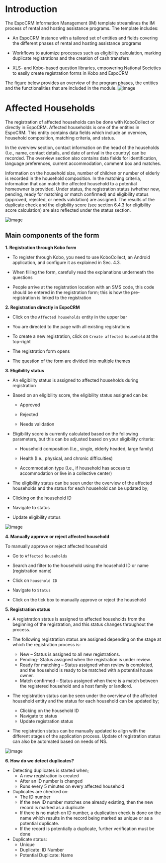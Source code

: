 # Introduction

The EspoCRM Information Management (IM) template streamlines the IM process of rental and hosting assistance programs. The template includes:

- An EspoCRM instance with a tailored set of entities and fields covering the different phases of rental and hosting assistance programs
  
- Workflows to automize processes such as eligibility calculation, marking duplicate registrations and the creation of cash transfers
  
- XLS- and Kobo-based question libraries, empowering National Societies to easily create registration forms in Kobo and EspoCRM
  

The figure below provides an overview of the program phases, the entities and the functionalities that are included in the module. 
![image](https://github.com/user-attachments/assets/c8387d97-2c91-4881-9759-215f94cb164f)


# Affected Households 
The registration of affected households can be done with KoboCollect or directly in EspoCRM. Affected households is one of the entities in EspoCRM. This entity contains data fields which include an overview, household composition, matching criteria, and status. 

In the overview section, contact information on the head of the households (I.e., name, contact details, and date of arrival in the country) can be recorded. The overview section also contains data fields for identification, language preferences, current accommodation, comment box and matches. 

Information on the household size, number of children or number of elderly is recorded in the household composition. In the matching criteria, information that can match the affected household to a potential homeowner is provided. Under status, the registration status (whether new, pending, ready for matching or match confirmed) and eligibility status (approved, rejected, or needs validation) are assigned. The results of the duplicate check and the eligibility score (see section 6.4.3 for eligibility score calculation) are also reflected under the status section. 

![image](https://github.com/user-attachments/assets/dc7957b5-0715-4250-9cea-121a6069582d)

## Main components of the form

**1. Registration through Kobo form**
- To register through Kobo, you need to use KoboCollect, an Android application, and configure it as explained in Sec. 4.3.

- When filling the form, carefully read the explanations underneath the questions

-	People arrive at the registration location with an SMS code, this code should be entered in the registration form; this is how the pre-registration is linked to the registration

**2. Registration directly in EspoCRM** 
-	Click on the `Affected households` entity in the upper bar
  
-	You are directed to the page with all existing registrations
  
-	To create a new registration, click on `Create affected household` at the top-right
  
-	The registration form opens
  
-	The question of the form are divided into multiple themes
  
**3. Eligibility status**
-	An eligibility status is assigned to affected households during registration
  
-	Based on an eligibility score, the eligibility status assigned can be:
  
    - Approved
      
    - Rejected
      
    - Needs validation
    
-	Eligibility score is currently calculated based on the following parameters, but this can be adjusted based on your eligibility criteria:
  
    - Household composition (I.e., single, elderly headed, large family)
      
    - Health (I.e., physical, and chronic difficulties)
      
    - Accommodation type (I.e., if household has access to accommodation or live in a collective center)

-	The eligibility status can be seen under the overview of the affected households and the status for each household can be updated by;
  
  - Clicking on the household ID
    
  - Navigate to status
    
  - Update eligibility status

  ![image](https://github.com/user-attachments/assets/cf5d98c5-447c-4d94-87c2-64ba4226b4af)

**4. Manually approve or reject affected household**

To manually approve or reject affected household

-	Go to `Affected households`
  
-	Search and filter to the household using the household ID or name (registration name)
  
-	Click on `household ID`
  
-	Navigate to `Status`
  
-	Click on the tick box to manually approve or reject the household

**5. Registration status**
-	A registration status is assigned to affected households from the beginning of the registration, and this status changes throughout the process. 
-	The following registration status are assigned depending on the stage at which the registration process is:
    - New – Status is assigned to all new registrations.
    - Pending- Status assigned when the registration is under review.
    - Ready for matching – Status assigned when review is completed, and the household is ready to be matched with a potential house owner.
    - Match confirmed – Status assigned when there is a match between the registered household and a host family or landlord.

-	The registration status can be seen under the overview of the affected household entity and the status for each household can be updated by;
    - Clicking on the household ID
    - Navigate to status
    - Update registration status
 
- The registration status can be manually updated to align with the different stages of the application process. Update of registration status can also be automated based on needs of NS.

![image](https://github.com/user-attachments/assets/4f57a7e9-3265-4091-ae06-871437933d8e)

**6. How do we detect duplicates?**
-	Detecting duplicates is started when;
    - A new registration is created
    - After an ID number is changed
    - Runs every 5 minutes on every affected household
-	Duplicates are checked on:
    - The ID number
    - If the new ID number matches one already existing, then the new record is marked as a duplicate
    - If there is no match on ID number, a duplication check is done on the name which results in the record being marked as unique or as a potential duplicate.
    - If the record is potentially a duplicate, further verification must be done
-	Duplicate status:
    - Unique
    - Duplicate: ID Number
    - Potential Duplicate: Name 



